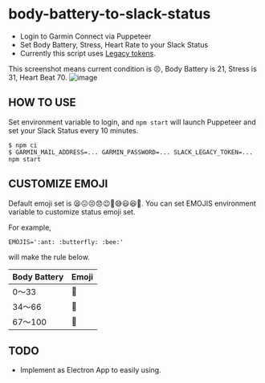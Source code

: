 # body-battery-to-slack-status

- Login to Garmin Connect via Puppeteer
- Set Body Battery, Stress, Heart Rate to your Slack Status
- Currently this script uses [Legacy tokens](https://api.slack.com/legacy/custom-integrations/legacy-tokens).

This screenshot means current condition is 😣, Body Battery is 21, Stress is 31, Heart Beat 70.
![image](https://user-images.githubusercontent.com/18360/76140557-24b30500-609f-11ea-8b0f-c68b0c6cec48.png)

## HOW TO USE
Set environment variable to login, and `npm start` will launch Puppeteer and set your Slack Status every 10 minutes.
```
$ npm ci
$ GARMIN_MAIL_ADDRESS=... GARMIN_PASSWORD=... SLACK_LEGACY_TOKEN=... npm start
```

## CUSTOMIZE EMOJI

Default emoji set is 😫😖😣😞😉🙂😅😃😆🤩.
You can set EMOJIS environment variable to customize status emoji set.

For example,
```
EMOJIS=':ant: :butterfly: :bee:'
```

will make the rule below.

| Body Battery | Emoji |
|--------------|------|
| 0〜33        | 🐜    |
| 34〜66       | 🦋    |
| 67〜100      | 🐝    |


## TODO

- Implement as Electron App to easily using.